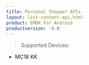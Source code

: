 ```yaml
---
title: Personal Shopper APIs
layout: list-content-api.html
product: EMDK For Android
productversion: '4.0'
---
```


>Supported Devices:
* MC18 KK











